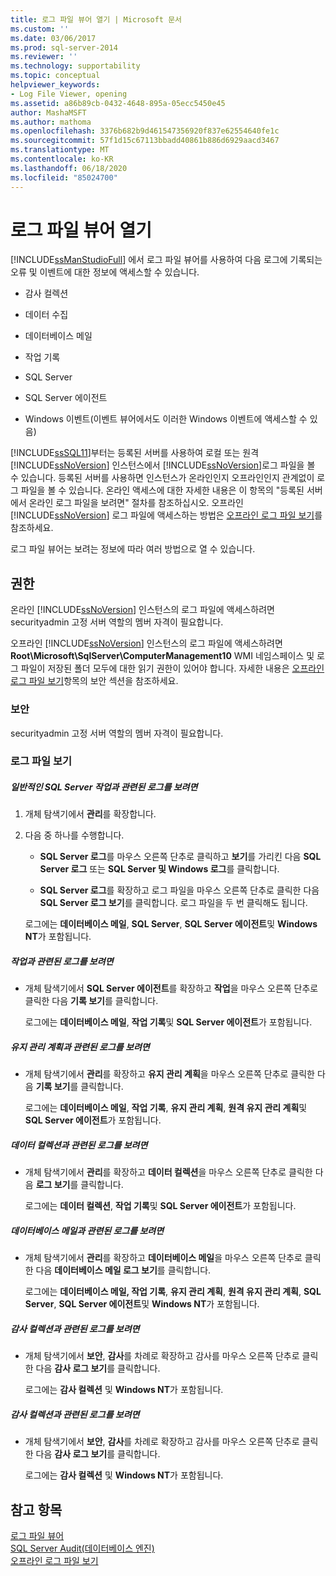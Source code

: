 ```yaml
---
title: 로그 파일 뷰어 열기 | Microsoft 문서
ms.custom: ''
ms.date: 03/06/2017
ms.prod: sql-server-2014
ms.reviewer: ''
ms.technology: supportability
ms.topic: conceptual
helpviewer_keywords:
- Log File Viewer, opening
ms.assetid: a86b89cb-0432-4648-895a-05ecc5450e45
author: MashaMSFT
ms.author: mathoma
ms.openlocfilehash: 3376b682b9d461547356920f837e62554640fe1c
ms.sourcegitcommit: 57f1d15c67113bbadd40861b886d6929aacd3467
ms.translationtype: MT
ms.contentlocale: ko-KR
ms.lasthandoff: 06/18/2020
ms.locfileid: "85024700"
---
```

# <a name="open-log-file-viewer"></a>로그 파일 뷰어 열기
  [!INCLUDE[ssManStudioFull](../../includes/ssmanstudiofull-md.md)] 에서 로그 파일 뷰어를 사용하여 다음 로그에 기록되는 오류 및 이벤트에 대한 정보에 액세스할 수 있습니다.  
  
-   감사 컬렉션  
  
-   데이터 수집  
  
-   데이터베이스 메일  
  
-   작업 기록  
  
-   SQL Server  
  
-   SQL Server 에이전트  
  
-   Windows 이벤트(이벤트 뷰어에서도 이러한 Windows 이벤트에 액세스할 수 있음)  
  
 [!INCLUDE[ssSQL11](../../includes/sssql11-md.md)]부터는 등록된 서버를 사용하여 로컬 또는 원격 [!INCLUDE[ssNoVersion](../../includes/ssnoversion-md.md)] 인스턴스에서 [!INCLUDE[ssNoVersion](../../includes/ssnoversion-md.md)]로그 파일을 볼 수 있습니다. 등록된 서버를 사용하면 인스턴스가 온라인인지 오프라인인지 관계없이 로그 파일을 볼 수 있습니다. 온라인 액세스에 대한 자세한 내용은 이 항목의 "등록된 서버에서 온라인 로그 파일을 보려면" 절차를 참조하십시오. 오프라인 [!INCLUDE[ssNoVersion](../../includes/ssnoversion-md.md)] 로그 파일에 액세스하는 방법은 [오프라인 로그 파일 보기](view-offline-log-files.md)를 참조하세요.  
  
 로그 파일 뷰어는 보려는 정보에 따라 여러 방법으로 열 수 있습니다.  
  
##  <a name="permissions"></a><a name="BeforeYouBegin"></a> 권한  
 온라인 [!INCLUDE[ssNoVersion](../../includes/ssnoversion-md.md)] 인스턴스의 로그 파일에 액세스하려면 securityadmin 고정 서버 역할의 멤버 자격이 필요합니다.  
  
 오프라인 [!INCLUDE[ssNoVersion](../../includes/ssnoversion-md.md)] 인스턴스의 로그 파일에 액세스하려면 **Root\Microsoft\SqlServer\ComputerManagement10** WMI 네임스페이스 및 로그 파일이 저장된 폴더 모두에 대한 읽기 권한이 있어야 합니다. 자세한 내용은 [오프라인 로그 파일 보기](view-offline-log-files.md)항목의 보안 섹션을 참조하세요.  
  
### <a name="security"></a>보안  
 securityadmin 고정 서버 역할의 멤버 자격이 필요합니다.  
  
### <a name="view-log-files"></a>로그 파일 보기  
  
##### <a name="to-view-logs-that-are-related-to-general-sql-server-activity"></a>일반적인 SQL Server 작업과 관련된 로그를 보려면  
  
1.  개체 탐색기에서 **관리**를 확장합니다.  
  
2.  다음 중 하나를 수행합니다.  
  
    -   **SQL Server 로그**를 마우스 오른쪽 단추로 클릭하고 **보기**를 가리킨 다음 **SQL Server 로그** 또는 **SQL Server 및 Windows 로그**를 클릭합니다.  
  
    -   **SQL Server 로그**를 확장하고 로그 파일을 마우스 오른쪽 단추로 클릭한 다음 **SQL Server 로그 보기**를 클릭합니다. 로그 파일을 두 번 클릭해도 됩니다.  
  
     로그에는 **데이터베이스 메일**, **SQL Server**, **SQL Server 에이전트**및 **Windows NT**가 포함됩니다.  
  
##### <a name="to-view-logs-that-are-related-to-jobs"></a>작업과 관련된 로그를 보려면  
  
-   개체 탐색기에서 **SQL Server 에이전트**를 확장하고 **작업**을 마우스 오른쪽 단추로 클릭한 다음 **기록 보기**를 클릭합니다.  
  
     로그에는 **데이터베이스 메일**, **작업 기록**및 **SQL Server 에이전트**가 포함됩니다.  
  
##### <a name="to-view-logs-that-are-related-to-maintenance-plans"></a>유지 관리 계획과 관련된 로그를 보려면  
  
-   개체 탐색기에서 **관리**를 확장하고 **유지 관리 계획**을 마우스 오른쪽 단추로 클릭한 다음 **기록 보기**를 클릭합니다.  
  
     로그에는 **데이터베이스 메일**, **작업 기록**, **유지 관리 계획**, **원격 유지 관리 계획**및 **SQL Server 에이전트**가 포함됩니다.  
  
##### <a name="to-view-logs-that-are-related-to-data-collection"></a>데이터 컬렉션과 관련된 로그를 보려면  
  
-   개체 탐색기에서 **관리**를 확장하고 **데이터 컬렉션**을 마우스 오른쪽 단추로 클릭한 다음 **로그 보기**를 클릭합니다.  
  
     로그에는 **데이터 컬렉션**, **작업 기록**및 **SQL Server 에이전트**가 포함됩니다.  
  
##### <a name="to-view-logs-that-are-related-to-database-mail"></a>데이터베이스 메일과 관련된 로그를 보려면  
  
-   개체 탐색기에서 **관리**를 확장하고 **데이터베이스 메일**을 마우스 오른쪽 단추로 클릭한 다음 **데이터베이스 메일 로그 보기**를 클릭합니다.  
  
     로그에는 **데이터베이스 메일, 작업 기록**, **유지 관리 계획**, **원격 유지 관리 계획**, **SQL Server**, **SQL Server 에이전트**및 **Windows NT**가 포함됩니다.  
  
##### <a name="to-view-logs-that-are-related-to-audits-collections"></a>감사 컬렉션과 관련된 로그를 보려면  
  
-   개체 탐색기에서 **보안**, **감사**를 차례로 확장하고 감사를 마우스 오른쪽 단추로 클릭한 다음 **감사 로그 보기**를 클릭합니다.  
  
     로그에는 **감사 컬렉션** 및 **Windows NT**가 포함됩니다.  
  
##### <a name="to-view-logs-that-are-related-to-audits-collections"></a>감사 컬렉션과 관련된 로그를 보려면  
  
-   개체 탐색기에서 **보안**, **감사**를 차례로 확장하고 감사를 마우스 오른쪽 단추로 클릭한 다음 **감사 로그 보기**를 클릭합니다.  
  
     로그에는 **감사 컬렉션** 및 **Windows NT**가 포함됩니다.  
  
## <a name="see-also"></a>참고 항목  
 [로그 파일 뷰어](log-file-viewer.md)   
 [SQL Server Audit&#40;데이터베이스 엔진&#41;](../security/auditing/sql-server-audit-database-engine.md)   
 [오프라인 로그 파일 보기](view-offline-log-files.md)  
  
  
